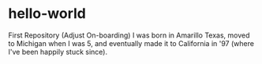 # hello-world
First Repository (Adjust On-boarding)
I was born in Amarillo Texas, moved to Michigan when I was 5, and eventually made it to California in '97 (where I've been happily stuck since).
